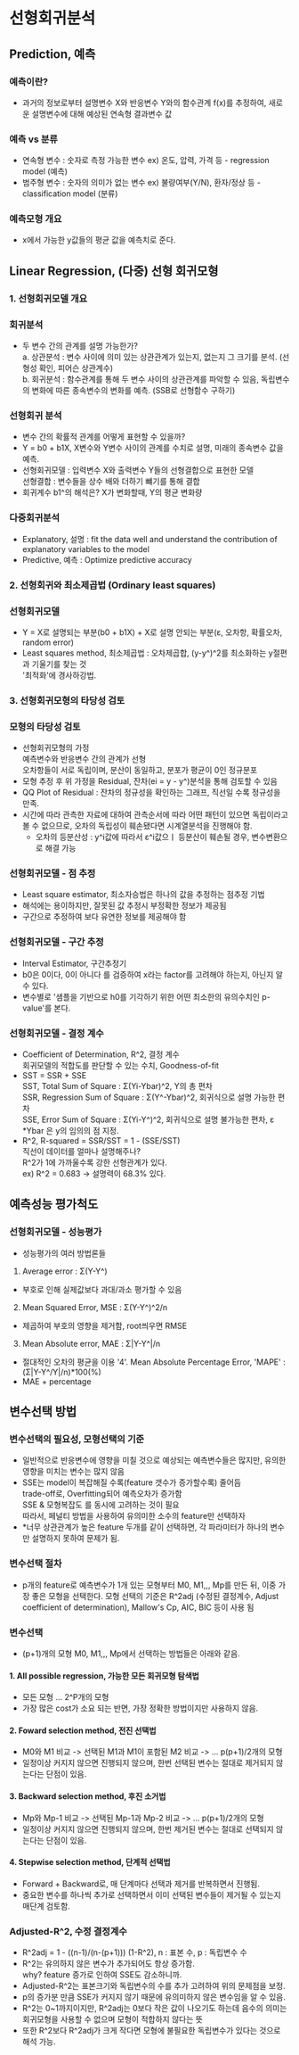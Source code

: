 # 선형회귀분석
## Prediction, 예측
### 예측이란?
- 과거의 정보로부터 설명변수 X와 반응변수 Y와의 함수관계 f(x)를 추정하여, 새로운 설명변수에 대해 예상된 연속형 결과변수 값

### 예측 vs 분류
- 연속형 변수 : 숫자로 측정 가능한 변수 ex) 온도, 압력, 가격 등 - regression model (예측)
- 범주형 변수 : 숫자의 의미가 없는 변수 ex) 불량여부(Y/N), 환자/정상 등 - classification model (분류)

### 예측모형 개요
- x에서 가능한 y값들의 평균 값을 예측치로 준다.

## Linear Regression, (다중) 선형 회귀모형
### 1. 선형회귀모델 개요
### 회귀분석
- 두 변수 간의 관계를 설명 가능한가?
<br> a. 상관분석 : 변수 사이에 의미 있는 상관관계가 있는지, 없는지 그 크기를 분석. (선형성 확인, 피어슨 상관계수)
<br> b. 회귀분석 : 함수관계를 통해 두 변수 사이의 상관관계를 파악할 수 있음, 독립변수의 변화에 따른 종속변수의 변화를 예측. (SSB로 선형함수 구하기)

### 선형회귀 분석
- 변수 간의 확률적 관계를 어떻게 표현할 수 있을까?
- Y = b0 + b1X, X변수와 Y변수 사이의 관계를 수치로 설명, 미래의 종속변수 값을 예측.
- 선형회귀모델 : 입력변수 X와 출력변수 Y들의 선형결합으로 표현한 모델
<br> 선형결합 : 변수들을 상수 배와 더하기 뺴기를 통해 결합
- 회귀계수 b1^의 해석은? X가 변화할때, Y의 평균 변화량

### 다중회귀분석
- Explanatory, 설명 : fit the data well and understand the contribution of explanatory variables to the model
- Predictive, 예측 : Optimize predictive accuracy

### 2. 선형회귀와 최소제곱법 (Ordinary least squares)
### 선형회귀모델
- Y = X로 설명되는 부분(b0 + b1X) + X로 설명 안되는 부분(ε, 오차항, 확률오차, random error)
- Least squares method, 최소제곱법 : 오차제곱합, (y-y^)^2를 최소화하는 y절편과 기울기를 찾는 것
<br> '최적화'에 경사하강법.

### 3. 선형회귀모형의 타당성 검토
### 모형의 타당성 검토
- 선형회귀모형의 가정
<br> 예측변수와 반응변수 간의 관계가 선형
<br> 오차항들이 서로 독립이며, 분산이 동일하고, 분포가 평균이 0인 정규분포
- 모형 추정 후 위 가정을 Residual, 잔차(ei = y - y^)분석을 통해 검토할 수 있음
- QQ Plot of Residual : 잔차의 정규성을 확인하는 그래프, 직선일 수록 정규성을 만족.
- 시간에 따라 관측한 자료에 대하여 관측순서에 따라 어떤 패턴이 있으면 독립이라고 볼 수 없으므로, 오차의 독립성이 훼손됐다면 시계열분석을 진행해야 함.
  - 오차의 등분산성 : y^i값에 따라서 ε^i값으ㅣ 등분산이 훼손될 경우, 변수변환으로 해결 가능

### 선형회귀모델 - 점 추정
- Least square estimator, 최소자승법은 하나의 값을 추정하는 점추정 기법
- 해석에는 용이하지만, 잘못된 값 추정시 부정확한 정보가 제공됨
- 구간으로 추정하여 보다 유연한 정보를 제공해야 함

### 선형회귀모델 - 구간 추정
- Interval Estimator, 구간추정기
- b0은 0이다, 0이 아니다 를 검증하여 x라는 factor를 고려해야 하는지, 아닌지 알 수 있다.
- 변수별로 '샘플을 기반으로 h0를 기각하기 위한 어떤 최소한의 유의수치인 p-value'를 본다.

### 선형회귀모델 - 결정 계수
- Coefficient of Determination, R^2, 결정 계수
<br> 회귀모델의 적합도를 판단할 수 있는 수치, Goodness-of-fit
- SST = SSR + SSE
<br> SST, Total Sum of Square : Σ(Yi-Ybar)^2, Y의 총 편차
<br> SSR, Regression Sum of Square : Σ(Y^-Ybar)^2, 회귀식으로 설명 가능한 편차
<br> SSE, Error Sum of Square : Σ(Yi-Y^)^2, 회귀식으로 설명 불가능한 편차, ε
<br> *Ybar 은 y의 임의의 점 지정.
- R^2, R-squared = SSR/SST = 1 - (SSE/SST)
<br> 직선이 데이터를 얼마나 설명해주나?
<br> R^2가 1에 가까울수록 강한 선형관계가 있다.
<br> ex) R^2 = 0.683 -> 설명력이 68.3% 있다.

## 예측성능 평가척도
### 선형회귀모델 - 성능평가
- 성능평가의 여러 방법론들
1. Average error : Σ(Y-Y^)
- 부호로 인해 실제값보다 과대/과소 평가할 수 있음
2. Mean Squared Error, MSE : Σ(Y-Y^)^2/n
- 제곱하여 부호의 영향을 제거함, root씌우면 RMSE
3. Mean Absolute error, MAE : Σ|Y-Y^|/n
- 절대적인 오차의 평균을 이용
'4'. Mean Absolute Percentage Error, 'MAPE' : (Σ|Y-Y^/Y|/n)*100(%)
- MAE + percentage

## 변수선택 방법
### 변수선택의 필요성, 모형선택의 기준
- 일반적으로 반응변수에 영향을 미칠 것으로 예상되는 예측변수들은 많지만, 유의한 영향을 미치는 변수는 많지 않음
- SSE는 model이 복잡해질 수록(feature 갯수가 증가할수록) 줄어듬
<br> trade-off로, Overfitting되어 예측오차가 증가함
<br> SSE & 모형복잡도 를 동시에 고려하는 것이 필요
<br> 따라서, 페널티 방법을 사용하여 유의미한 소수의 feature만 선택하자
- *너무 상관관계가 높은 feature 두개를 같이 선택하면, 각 파라미터가 하나의 변수만 설명하지 못하여 문제가 됨.

### 변수선택 절차
- p개의 feature로 예측변수가 1개 있는 모형부터 M0, M1,,, Mp를 만든 뒤, 이중 가장 좋은 모형을 선택한다. 모형 선택의 기준은 R^2adj (수정된 결정계수, Adjust coefficient of determination), Mallow's Cp, AIC, BIC 등이 사용 됨

### 변수선택
- (p+1)개의 모형 M0, M1,,, Mp에서 선택하는 방법들은 아래와 같음.
#### 1. All possible regression, 가능한 모든 회귀모형 탐색법
- 모든 모형 ... 2^P개의 모형
- 가장 많은 cost가 소요 되는 반면, 가장 정확한 방법이지만 사용하지 않음.

#### 2. Foward selection method, 전진 선택법
- M0와 M1 비교 -> 선택된 M1과 M1이 포함된 M2 비교 -> ... p(p+1)/2개의 모형
- 일정이상 커지지 않으면 진행되지 않으며, 한번 선택된 변수는 절대로 제거되지 않는다는 단점이 있음.

#### 3. Backward selection method, 후진 소거법
- Mp와 Mp-1 비교 -> 선택된 Mp-1과 Mp-2 비교 -> ... p(p+1)/2개의 모형
- 일정이상 커지지 않으면 진행되지 않으며, 한번 제거된 변수는 절대로 선택되지 않는다는 단점이 있음.

#### 4. Stepwise selection method, 단계적 선택법
- Forward + Backward로, 매 단계마다 선택과 제거를 반복하면서 진행됨.
- 중요한 변수를 하나씩 추가로 선택하면서 이미 선택된 변수들이 제거될 수 있는지 매단계 검토함.

### Adjusted-R^2, 수정 결정계수
- R^2adj = 1 - ((n-1)/(n-(p+1))) (1-R^2), n : 표본 수, p : 독립변수 수
- R^2는 유의하지 않은 변수가 추가되어도 항상 증가함.
<br> why? feature 증가로 인하여 SSE도 감소하니까.
- Adjusted-R^2는 표본크기와 독립변수의 수를 추가 고려하여 위의 문제점을 보정.
- p의 증가분 만큼 SSE가 커지지 않기 때문에 유의미하지 않은 변수임을 알 수 있음.
- R^2는 0~1까지이지만, R^2adj는 0보다 작은 값이 나오기도 하는데 음수의 의미는 회귀모형을 사용할 수 없으며 모형이 적합하지 않다는 뜻
- 또한 R^2보다 R^2adj가 크게 작다면 모형에 불필요한 독립변수가 있다는 것으로 해석 가능.
